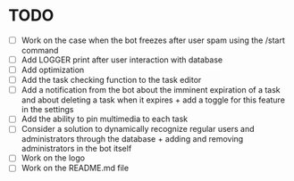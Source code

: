 # TODO
- [ ] Work on the case when the bot freezes after user spam using the /start command
- [ ] Add LOGGER print after user interaction with database
- [ ] Add optimization
- [ ] Add the task checking function to the task editor
- [ ] Add a notification from the bot about the imminent expiration of a task and about deleting a task when it expires + add a toggle for this feature in the settings
- [ ] Add the ability to pin multimedia to each task
- [ ] Consider a solution to dynamically recognize regular users and administrators through the database + adding and removing administrators in the bot itself
- [ ] Work on the logo
- [ ] Work on the README.md file
